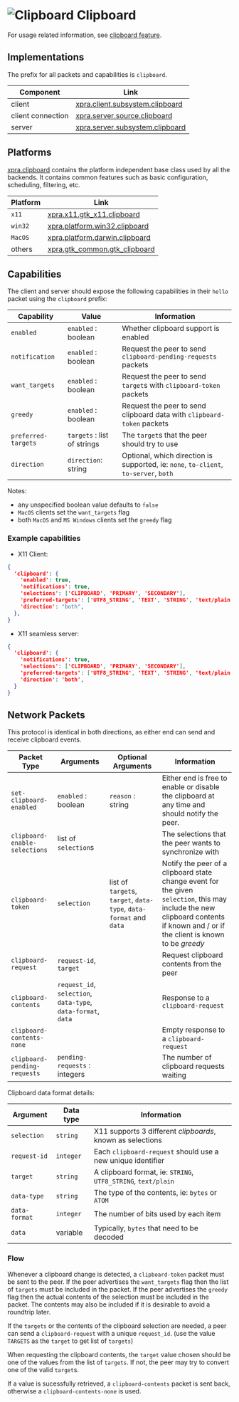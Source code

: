 # ![Clipboard](../images/icons/clipboard.png) Clipboard

For usage related information, see [clipboard feature](../Features/Clipboard.md).


## Implementations

The prefix for all packets and capabilities is `clipboard`.

| Component         | Link                                                                                                               |
|-------------------|--------------------------------------------------------------------------------------------------------------------|
| client            | [xpra.client.subsystem.clipboard](https://github.com/Xpra-org/xpra/blob/master/xpra/client/subsystem/clipboard.py) |
| client connection | [xpra.server.source.clipboard](https://github.com/Xpra-org/xpra/blob/master/xpra/server/source/clipboard.py)       |
| server            | [xpra.server.subsystem.clipboard](https://github.com/Xpra-org/xpra/blob/master/xpra/server/subsystem/clipboard.py) |


## Platforms

[xpra.clipboard](https://github.com/Xpra-org/xpra/tree/master/xpra/clipboard/) contains the platform independent base class
used by all the backends.
It contains common features such as basic configuration, scheduling, filtering, etc.

| Platform | Link                                                                                                             |
|----------|------------------------------------------------------------------------------------------------------------------|
| `x11`    | [xpra.x11.gtk_x11.clipboard](https://github.com/Xpra-org/xpra/blob/master/xpra/x11/gtk/clipboard.py)         |
| `win32`  | [xpra.platform.win32.clipboard](https://github.com/Xpra-org/xpra/blob/master/xpra/platform/win32/clipboard.py)   |
| `MacOS`  | [xpra.platform.darwin.clipboard](https://github.com/Xpra-org/xpra/blob/master/xpra/platform/darwin/clipboard.py) |
| others   | [xpra.gtk_common.gtk_clipboard](https://github.com/Xpra-org/xpra/blob/master/xpra/gtk/clipboard.py)              |



## Capabilities

The client and server should expose the following capabilities in their `hello` packet
using the `clipboard` prefix:

| Capability          | Value                     | Information                                                                          |
|---------------------|---------------------------|--------------------------------------------------------------------------------------|
| `enabled`           | `enabled` : boolean       | Whether clipboard support is enabled                                                 |
| `notification`      | `enabled` : boolean       | Request the peer to send `clipboard-pending-requests` packets                        |
| `want_targets`      | `enabled` : boolean       | Request the peer to send `target`s with `clipboard-token` packets                    |
| `greedy`            | `enabled` : boolean       | Request the peer to send clipboard data with `clipboard-token` packets               |
| `preferred-targets` | `targets` : list of strings | The `target`s that the peer should try to use                                        |
| `direction`         | `direction`: string       | Optional, which direction is supported, ie: `none`, `to-client`, `to-server`, `both` |

Notes:
* any unspecified boolean value defaults to `false`
* `MacOS` clients set the `want_targets` flag
* both `MacOS` and `MS Windows` clients set the `greedy` flag

### Example capabilities

* X11 Client:
```json lines
{
  'clipboard': {
    'enabled': true,
    'notifications': true,
    'selections': ['CLIPBOARD', 'PRIMARY', 'SECONDARY'],
    'preferred-targets': ['UTF8_STRING', 'TEXT', 'STRING', 'text/plain', 'image/png'],
    'direction': "both",
  },
}
```
* X11 seamless server:
```json lines
{
  'clipboard': {
    'notifications': true,
    'selections': ['CLIPBOARD', 'PRIMARY', 'SECONDARY'],
    'preferred-targets': ['UTF8_STRING', 'TEXT', 'STRING', 'text/plain', 'image/png'],
    'direction': 'both',
  }
}
```

## Network Packets

This protocol is identical in both directions,
as either end can send and receive clipboard events.

| Packet Type                   | Arguments                                                      | Optional Arguments                                                 | Information                                                                                                                                                                      |
|-------------------------------|----------------------------------------------------------------|--------------------------------------------------------------------|----------------------------------------------------------------------------------------------------------------------------------------------------------------------------------|
| `set-clipboard-enabled`       | `enabled` : boolean                                            | `reason` : string                                                  | Either end is free to enable or disable the clipboard at any time and should notify the peer.                                                                                    |
| `clipboard-enable-selections` | list of `selection`s                                           |                                                                    | The selections that the peer wants to synchronize with                                                                                                                           |
| `clipboard-token`             | `selection`                                                    | list of `target`s, `target`, `data-type`, `data-format` and `data` | Notify the peer of a clipboard state change event for the given `selection`, this may include the new clipboard contents if known and / or if the client is known to be _greedy_ |
| `clipboard-request`           | `request-id`, `target`                                         |                                                                    | Request clipboard contents from the peer                                                                                                                                         |
| `clipboard-contents`          | `request_id`, `selection`, `data-type`, `data-format`, `data`  |                                                                    | Response to a `clipboard-request`                                                                                                                                                |
| `clipboard-contents-none`     |                                                                |                                                                    | Empty response to a `clipboard-request`                                                                                                                                          |
| `clipboard-pending-requests`  | `pending-requests` : integers                                  |                                                                    | The number of clipboard requests waiting                                                                                                                                         |


Clipboard data format details:

| Argument       | Data type | Information                                                   |
|----------------|-----------|---------------------------------------------------------------|
| `selection`    | `string`  | X11 supports 3 different _clipboards_, known as selections    |
| `request-id`   | `integer` | Each `clipboard-request` should use a new unique identifier   |
| `target`       | `string`  | A clipboard format, ie: `STRING`, `UTF8_STRING`, `text/plain` |
| `data-type`    | `string`  | The type of the contents, ie: `bytes` or `ATOM`               |
| `data-format`  | `integer` | The number of bits used by each item                          |
| `data`         | variable  | Typically, `bytes` that need to be decoded                    |


### Flow

Whenever a clipboard change is detected, a `clipboard-token` packet must be sent to the peer.
If the peer advertises the `want_targets` flag then the list of `targets` must be included in the packet.
If the peer advertises the `greedy` flag then the actual contents of the selection must be included in the packet.
The contents may also be included if it is desirable to avoid a roundtrip later.

If the `targets` or the contents of the clipboard selection are needed,
a peer can send a `clipboard-request` with a unique `request_id`.
(use the value `TARGETS` as the `target` to get list of `targets`)

When requesting the clipboard contents, the `target` value chosen
should be one of the values from the list of `targets`.
If not, the peer may try to convert one of the valid `target`s.

If a value is sucessfully retrieved, a `clipboard-contents` packet is sent back,
otherwise a `clipboard-contents-none` is used.
